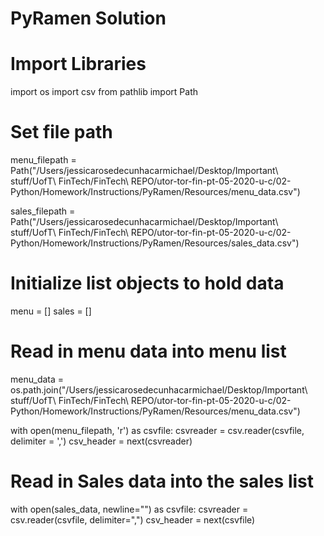 # PyRamen Solution

# Import Libraries

import os
import csv
from pathlib import Path

# Set file path

menu_filepath = Path("/Users/jessicarosedecunhacarmichael/Desktop/Important\ stuff/UofT\ FinTech/FinTech\ REPO/utor-tor-fin-pt-05-2020-u-c/02-Python/Homework/Instructions/PyRamen/Resources/menu_data.csv")

sales_filepath = Path("/Users/jessicarosedecunhacarmichael/Desktop/Important\ stuff/UofT\ FinTech/FinTech\ REPO/utor-tor-fin-pt-05-2020-u-c/02-Python/Homework/Instructions/PyRamen/Resources/sales_data.csv")


# Initialize list objects to hold data

menu = []
sales = []

# Read in menu data into menu list
            
        
menu_data = os.path.join("/Users/jessicarosedecunhacarmichael/Desktop/Important\ stuff/UofT\ FinTech/FinTech\ REPO/utor-tor-fin-pt-05-2020-u-c/02-Python/Homework/Instructions/PyRamen/Resources/menu_data.csv")   
        
with open(menu_filepath, 'r') as csvfile:
    csvreader = csv.reader(csvfile, delimiter = ',')
    csv_header = next(csvreader)

# Read in Sales data into the sales list

with open(sales_data, newline="") as csvfile:
    csvreader = csv.reader(csvfile, delimiter=",")
    csv_header = next(csvfile)
